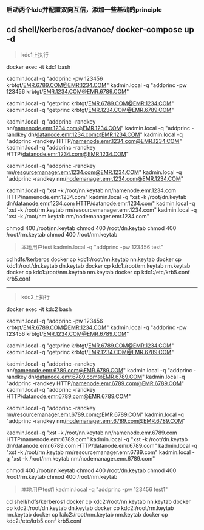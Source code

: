 ### 启动两个kdc并配置双向互信，添加一些基础的principle

cd shell/kerberos/advance/
docker-compose up -d
---
> kdc1上执行

docker exec -it kdc1 bash

kadmin.local -q "addprinc -pw 123456 krbtgt/EMR.6789.COM@EMR.1234.COM"
kadmin.local -q "addprinc -pw 123456 krbtgt/EMR.1234.COM@EMR.6789.COM"
 

kadmin.local -q "getprinc krbtgt/EMR.6789.COM@EMR.1234.COM"
kadmin.local -q "getprinc krbtgt/EMR.1234.COM@EMR.6789.COM"

kadmin.local -q "addprinc -randkey nn/namenode.emr.1234.com@EMR.1234.COM"
kadmin.local -q "addprinc -randkey dn/datanode.emr.1234.com@EMR.1234.COM"
kadmin.local -q "addprinc -randkey HTTP/namenode.emr.1234.com@EMR.1234.COM"
kadmin.local -q "addprinc -randkey HTTP/datanode.emr.1234.com@EMR.1234.COM"


kadmin.local -q "addprinc -randkey rm/resourcemanager.emr.1234.com@EMR.1234.COM"
kadmin.local -q "addprinc -randkey nm/nodemanager.emr.1234.com@EMR.1234.COM"


kadmin.local -q "xst -k /root/nn.keytab nn/namenode.emr.1234.com HTTP/namenode.emr.1234.com"
kadmin.local -q "xst -k /root/dn.keytab dn/datanode.emr.1234.com HTTP/datanode.emr.1234.com"
kadmin.local -q "xst -k /root/rm.keytab rm/resourcemanager.emr.1234.com"
kadmin.local -q "xst -k /root/nm.keytab nm/nodemanager.emr.1234.com"


chmod 400 /root/nn.keytab
chmod 400 /root/dn.keytab
chmod 400 /root/rm.keytab
chmod 400 /root/nm.keytab

> 本地用户test
kadmin.local -q  "addprinc -pw 123456 test"

cd hdfs/kerberos
docker cp kdc1:/root/nn.keytab nn.keytab
docker cp kdc1:/root/dn.keytab dn.keytab
docker cp kdc1:/root/rm.keytab rm.keytab
docker cp kdc1:/root/nm.keytab nm.keytab
docker cp kdc1:/etc/krb5.conf krb5.conf

--- 
> kdc2上执行

docker exec -it kdc2 bash

kadmin.local -q "addprinc -pw 123456 krbtgt/EMR.6789.COM@EMR.1234.COM"
kadmin.local -q "addprinc -pw 123456 krbtgt/EMR.1234.COM@EMR.6789.COM"

kadmin.local -q "getprinc krbtgt/EMR.6789.COM@EMR.1234.COM"
kadmin.local -q "getprinc krbtgt/EMR.1234.COM@EMR.6789.COM"

kadmin.local -q "addprinc -randkey nn/namenode.emr.6789.com@EMR.6789.COM"
kadmin.local -q "addprinc -randkey dn/datanode.emr.6789.com@EMR.6789.COM"
kadmin.local -q "addprinc -randkey HTTP/namenode.emr.6789.com@EMR.6789.COM"
kadmin.local -q "addprinc -randkey HTTP/datanode.emr.6789.com@EMR.6789.COM"


kadmin.local -q "addprinc -randkey rm/resourcemanager.emr.6789.com@EMR.6789.COM"
kadmin.local -q "addprinc -randkey nm/nodemanager.emr.6789.com@EMR.6789.COM"


kadmin.local -q "xst -k /root/nn.keytab nn/namenode.emr.6789.com HTTP/namenode.emr.6789.com"
kadmin.local -q "xst -k /root/dn.keytab dn/datanode.emr.6789.com HTTP/datanode.emr.6789.com"
kadmin.local -q "xst -k /root/rm.keytab rm/resourcemanager.emr.6789.com"
kadmin.local -q "xst -k /root/nm.keytab nm/nodemanager.emr.6789.com"


chmod 400 /root/nn.keytab
chmod 400 /root/dn.keytab
chmod 400 /root/rm.keytab
chmod 400 /root/nm.keytab

> 本地用户test1
kadmin.local -q  "addprinc -pw 123456 test1"

cd shell/hdfs/kerberos1
docker cp kdc2:/root/nn.keytab nn.keytab
docker cp kdc2:/root/dn.keytab dn.keytab
docker cp kdc2:/root/rm.keytab rm.keytab
docker cp kdc2:/root/nm.keytab nm.keytab
docker cp kdc2:/etc/krb5.conf krb5.conf